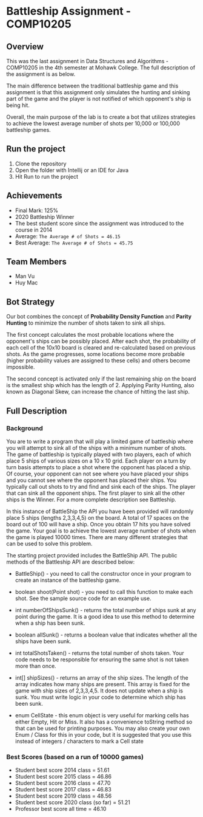 # Battleship Assignment - COMP10205

## Overview
This was the last assignment in Data Structures and Algorithms - COMP10205 in the 4th semester at Mohawk College. The full description of the assignment is as below. 

The main difference between the traditional battleship game and this assignment is that this assignment only simulates the hunting and sinking part of the game and the player is not notified of which opponent's ship is being hit.

Overall, the main purpose of the lab is to create a bot that utilizes strategies to achieve the lowest average number of shots per 10,000 or 100,000 battleship games. 

## Run the project
1. Clone the repository
2. Open the folder with Intellij or an IDE for Java
3. Hit Run to run the project

## Achievements 
- Final Mark: 125%
- 2020 Battleship Winner 
- The best student score since the assignment was introduced to the course in 2014
- Average: `The Average # of Shots = 46.15`
- Best Average: `The Average # of Shots = 45.75`

## Team Members 
- Man Vu 
- Huy Mac

## Bot Strategy
Our bot combines the concept of **Probability Density Function** and **Parity Hunting** to minimize the number of shots taken to sink all ships. 

The first concept calculates the most probable locations where the opponent's ships can be possibly placed. After each shot, the probability of each cell of the 10x10 board is cleared and re-calculated based on previous shots. As the game progresses, some locations become more probable (higher probability values are assigned to these cells) and others become impossible. 

The second concept is activated only if the last remaining ship on the board is the smallest ship which has the length of 2. Applying Parity Hunting, also known as Diagonal Skew, can increase the chance of hitting the last ship. 

## Full Description
### Background
You are to write a program that will play a limited game of battleship where you will attempt to sink all of the ships with a minimum number of shots. The game of battleship is typically played with two players, each of which place 5 ships of various sizes on a 10 x 10 grid. Each player on a turn by turn basis attempts to place a shot where the opponent has placed a ship. Of course, your opponent can not see where you have placed your ships and you cannot see where the opponent has placed their ships. You typically call out shots to try and find and sink each of the ships. The player that can sink all the opponent ships. The first player to sink all the other ships is the Winner. For a more complete description see Battleship.

In this instance of BattleShip the API you have been provided will randomly place 5 ships (lengths 2,3,3,4,5) on the board. A total of 17 spaces on the board out of 100 will have a ship. Once you obtain 17 hits you have solved the game. Your goal is to achieve the lowest average number of shots when the game is played 10000 times. There are many different strategies that can be used to solve this problem.

The starting project provided includes the BattleShip API. The public methods of the Battleship API are described below:

- BattleShip() - you need to call the constructor once in your program to create an instance of the battleship game.

- boolean shoot(Point shot) - you need to call this function to make each shot. See the sample source code for an example use.

- int numberOfShipsSunk() - returns the total number of ships sunk at any point during the game. It is a good idea to use this method to determine when a ship has been sunk.

- boolean allSunk() - returns a boolean value that indicates whether all the ships have been sunk.

- int totalShotsTaken() - returns the total number of shots taken. Your code needs to be responsible for ensuring the same shot is not taken more than once.

- int[] shipSizes() - returns an array of the ship sizes. The length of the array indicates how many ships are present. This array is fixed for the game with ship sizes of 2,3,3,4,5. It does not update when a ship is sunk. You must write logic in your code to determine which ship has been sunk.

- enum CellState - this enum object is very useful for marking cells has either Empty, Hit or Miss. It also has a convenience toString method so that can be used for printing purposes. You may also create your own Enum / Class for this in your code, but it is suggested that you use this instead of integers / characters to mark a Cell state

### Best Scores (based on a run of 10000 games)
- Student best score 2014 class = 51.61
- Student best score 2015 class = 46.86
- Student best score 2016 class = 47.70
- Student best score 2017 class = 46.83
- Student best score 2019 class = 48.56
- Student best score 2020 class (so far) = 51.21
- Professor best score all time = 46.10
